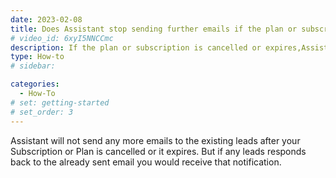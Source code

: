```yaml
---
date: 2023-02-08
title: Does Assistant stop sending further emails if the plan or subscription is cancelled or expires ?
# video_id: 6xyI5NNCCmc
description: If the plan or subscription is cancelled or expires,Assistant stops sending emails to the existing leads.
type: How-to
# sidebar:

categories:
  - How-To
# set: getting-started
# set_order: 3
---
```

Assistant will not send any more emails to the existing leads after your Subscription or Plan is cancelled or it expires.
But if any leads responds back to the already sent email you would receive that notification.